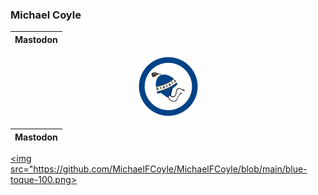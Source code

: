 ### Michael Coyle

<div align='center'>

Mastodon       |
:-------------------------:|
[![Mastodon](https://github.com/MichaelFCoyle/MichaelFCoyle/blob/main/blue-toque-100.png?raw=true)](https://mstdn.social/@Oplopanax)

</div>

Mastodon       |
:-------------------------:|
<a rel="me" href="https://mstdn.social/@Oplopanax"><img src="https://github.com/MichaelFCoyle/MichaelFCoyle/blob/main/blue-toque-100.png></a> 

</div>

<!--
<a rel="me" href="https://mstdn.social/@Oplopanax">Mastodon</a>

**MichaelFCoyle/MichaelFCoyle** is a ✨ _special_ ✨ repository because its `README.md` (this file) appears on your GitHub profile.

Here are some ideas to get you started:

- 🔭 I’m currently working on ...
- 🌱 I’m currently learning ...
- 👯 I’m looking to collaborate on ...
- 🤔 I’m looking for help with ...
- 💬 Ask me about ...
- 📫 How to reach me: ...
- 😄 Pronouns: ...
- ⚡ Fun fact: ...
-->
